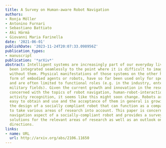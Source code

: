```yaml
---
title: A Survey on Human-aware Robot Navigation
authors:
- Ronja Möller
- Antonino Furnari
- Sebastiano Battiato
- Aki Härmä
- Giovanni Maria Farinella
date: '2021-06-01'
publishDate: '2023-11-24T20:07:33.098956Z'
publication_types:
- manuscript
publication: '*arXiv*'
abstract: Intelligent systems are increasingly part of our everyday lives and have
  been integrated seamlessly to the point where it is difficult to imagine a world
  without them. Physical manifestations of those systems on the other hand, in the
  form of embodied agents or robots, have so far been used only for specific applications
  and are often limited to functional roles (e.g. in the industry, entertainment and
  military fields). Given the current growth and innovation in the research communities
  concerned with the topics of robot navigation, human-robot-interaction and human
  activity recognition, it seems like this might soon change. Robots are increasingly
  easy to obtain and use and the acceptance of them in general is growing. However,
  the design of a socially compliant robot that can function as a companion needs
  to take various areas of research into account. This paper is concerned with the
  navigation aspect of a socially-compliant robot and provides a survey of existing
  solutions for the relevant areas of research as well as an outlook on possible future
  directions.
links:
- name: URL
  url: http://arxiv.org/abs/2106.11650
---
```

